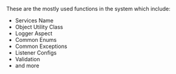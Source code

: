 These are the mostly used functions in the system which include:

- Services Name
- Object Utility Class
- Logger Aspect
- Common Enums
- Common Exceptions
- Listener Configs
- Validation
- and more